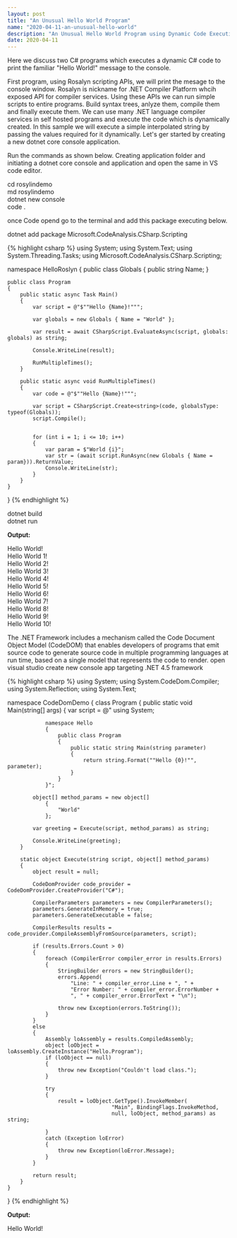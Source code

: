```yaml
---
layout: post
title: "An Unusual Hello World Program"
name: "2020-04-11-an-unusual-hello-world"
description: "An Unusual Hello World Program using Dynamic Code Execution with C#"
date: 2020-04-11
---
```

<p>Here we discuss two C# programs which executes a dynamic C# code to print the familiar "Hello World!" message to the console.</p>

<p>First program, using Rosalyn scripting APIs, we will print the mesage to the console window. Rosalyn is nickname for .NET Compiler Platform whcih exposed API for compiler services. Using these APIs we can run simple scripts to entire programs. Build syntax trees, anlyze them, compile them and finally execute them. We can use many .NET language compiler services in self hosted programs and execute the code which is dynamically created. In this sample we will execute a simple interpolated string by passing the values required for it dynamically. Let's ger started by creating a new dotnet core console application.</p>

<p>Run the commands as shown below. Creating application folder and initiating a dotnet core console and application and open the same in VS code editor.</p>
<p class="cmd">
cd rosylindemo<br/>
md rosylindemo<br/>
dotnet new console<br/>
code .<br\>
</p>

<p>once Code opend go to the terminal and add this package executing below.
<p class="cmd">
dotnet add package Microsoft.CodeAnalysis.CSharp.Scripting
</p>

{% highlight csharp %}
using System;
using System.Text;
using System.Threading.Tasks;
using Microsoft.CodeAnalysis.CSharp.Scripting;

namespace HelloRoslyn
{
    public class Globals
    {
        public string Name;
    }

    public class Program
    {
        public static async Task Main()
        {
            var script = @"$""Hello {Name}!""";            

            var globals = new Globals { Name = "World" };

            var result = await CSharpScript.EvaluateAsync(script, globals: globals) as string;

            Console.WriteLine(result);

            RunMultipleTimes();
        }

        public static async void RunMultipleTimes()
        {
            var code = @"$""Hello {Name}!""";

            var script = CSharpScript.Create<string>(code, globalsType: typeof(Globals));
            script.Compile();


            for (int i = 1; i <= 10; i++)
            {
                var param = $"World {i}";
                var str = (await script.RunAsync(new Globals { Name = param})).ReturnValue;
                Console.WriteLine(str);
            }
        }
    }
}
{% endhighlight %}

<p class="cmd">
dotnet build<br/>
dotnet run<br/>
</p>

<b>Output:</b>
<p class="output">
Hello World!<br/>
Hello World 1!<br/>
Hello World 2!<br/>
Hello World 3!<br/>
Hello World 4!<br/>
Hello World 5!<br/>
Hello World 6!<br/>
Hello World 7!<br/>
Hello World 8!<br/>
Hello World 9!<br/>
Hello World 10!<br/>
</p>

<p>The .NET Framework includes a mechanism called the Code Document Object Model (CodeDOM) that enables developers of programs that emit source code to generate source code in multiple programming languages at run time, based on a single model that represents the code to render. open visual studio create new console app targeting .NET 4.5 framework</p>


{% highlight csharp %}
using System;
using System.CodeDom.Compiler;
using System.Reflection;
using System.Text;

namespace CodeDomDemo
{
    class Program
    {
        public static void Main(string[] args)
        {
            var script = @"
                using System;

                namespace Hello 
                {
                    public class Program
                    {
                        public static string Main(string parameter) 
                        { 
                            return string.Format(""Hello {0}!"", parameter);
                        } 
                    } 
                }";

            object[] method_params = new object[]
                {
                    "World"
                };

            var greeting = Execute(script, method_params) as string;

            Console.WriteLine(greeting);
        }

        static object Execute(string script, object[] method_params)
        {
            object result = null;

            CodeDomProvider code_provider = CodeDomProvider.CreateProvider("C#");

            CompilerParameters parameters = new CompilerParameters();
            parameters.GenerateInMemory = true;
            parameters.GenerateExecutable = false;

            CompilerResults results = code_provider.CompileAssemblyFromSource(parameters, script);

            if (results.Errors.Count > 0)
            {
                foreach (CompilerError compiler_error in results.Errors)
                {
                    StringBuilder errors = new StringBuilder();
                    errors.Append(
                        "Line: " + compiler_error.Line + ", " +
                        "Error Number: " + compiler_error.ErrorNumber +
                        ", " + compiler_error.ErrorText + "\n");

                    throw new Exception(errors.ToString());
                }
            }
            else
            {
                Assembly loAssembly = results.CompiledAssembly;
                object loObject = loAssembly.CreateInstance("Hello.Program");
                if (loObject == null)
                {
                    throw new Exception("Couldn't load class.");
                }
                
                try
                {
                    result = loObject.GetType().InvokeMember(
                                     "Main", BindingFlags.InvokeMethod,
                                     null, loObject, method_params) as string;
                    
                }
                catch (Exception loError)
                {
                    throw new Exception(loError.Message);
                }
            }

            return result;
        }
    }
}
{% endhighlight %}

<b>Output:</b>
<p class="output">
Hello World!
</p>
